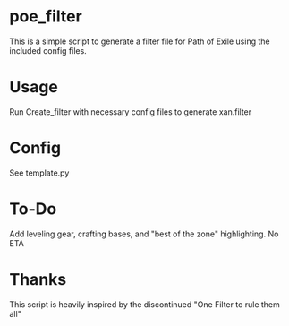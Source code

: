 # poe_filter

This is a simple script to generate a filter file for Path of Exile using the included config files.

Usage
=====
Run Create_filter with necessary config files to generate xan.filter

Config
======
See template.py

To-Do
=====
Add leveling gear, crafting bases, and "best of the zone" highlighting.  No ETA

Thanks
======
This script is heavily inspired by the discontinued "One Filter to rule them all"

